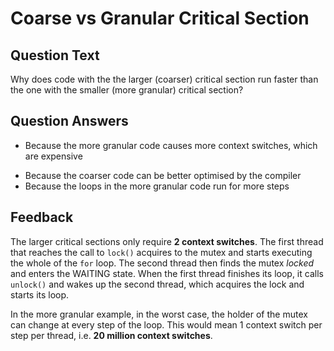 # Coarse vs Granular Critical Section

## Question Text

Why does code with the the larger (coarser) critical section run faster than the one with the smaller (more granular) critical section?

## Question Answers

+ Because the more granular code causes more context switches, which are expensive
- Because the coarser code can be better optimised by the compiler
- Because the loops in the more granular code run for more steps

## Feedback

The larger critical sections only require **2 context switches**.
The first thread that reaches the call to `lock()` acquires to the mutex and starts executing the whole of the `for` loop.
The second thread then finds the mutex _locked_ and enters the WAITING state.
When the first thread finishes its loop, it calls `unlock()` and wakes up the second thread, which acquires the lock and starts its loop.

In the more granular example, in the worst case, the holder of the mutex can change at every step of the loop.
This would mean 1 context switch per step per thread, i.e. **20 million context switches**.
